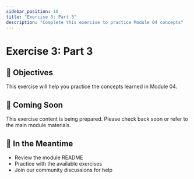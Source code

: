 ```yaml
---
sidebar_position: 10
title: "Exercise 3: Part 3"
description: "Complete this exercise to practice Module 04 concepts"
---
```


# Exercise 3: Part 3

## 🎯 Objectives

This exercise will help you practice the concepts learned in Module 04.

## 📝 Coming Soon

This exercise content is being prepared. Please check back soon or refer to the main module materials.

## 🚀 In the Meantime

- Review the module README
- Practice with the available exercises
- Join our community discussions for help
